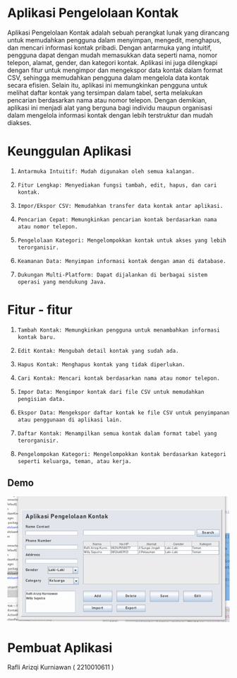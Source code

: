 # Aplikasi Pengelolaan Kontak
 
Aplikasi Pengelolaan Kontak adalah sebuah perangkat lunak yang dirancang untuk memudahkan pengguna dalam menyimpan, mengedit, menghapus, dan mencari informasi kontak pribadi. Dengan antarmuka yang intuitif, pengguna dapat dengan mudah memasukkan data seperti nama, nomor telepon, alamat, gender, dan kategori kontak. Aplikasi ini juga dilengkapi dengan fitur untuk mengimpor dan mengekspor data kontak dalam format CSV, sehingga memudahkan pengguna dalam mengelola data kontak secara efisien. Selain itu, aplikasi ini memungkinkan pengguna untuk melihat daftar kontak yang tersimpan dalam tabel, serta melakukan pencarian berdasarkan nama atau nomor telepon. Dengan demikian, aplikasi ini menjadi alat yang berguna bagi individu maupun organisasi dalam mengelola informasi kontak dengan lebih terstruktur dan mudah diakses.
   
# Keunggulan Aplikasi

1.     Antarmuka Intuitif: Mudah digunakan oleh semua kalangan.
2.     Fitur Lengkap: Menyediakan fungsi tambah, edit, hapus, dan cari kontak.
3.     Impor/Ekspor CSV: Memudahkan transfer data kontak antar aplikasi.
4.     Pencarian Cepat: Memungkinkan pencarian kontak berdasarkan nama atau nomor telepon.
5.     Pengelolaan Kategori: Mengelompokkan kontak untuk akses yang lebih terorganisir.
6.     Keamanan Data: Menyimpan informasi kontak dengan aman di database.
7.     Dukungan Multi-Platform: Dapat dijalankan di berbagai sistem operasi yang mendukung Java.



# Fitur - fitur

1.     Tambah Kontak: Memungkinkan pengguna untuk menambahkan informasi kontak baru.
2.     Edit Kontak: Mengubah detail kontak yang sudah ada.
3.     Hapus Kontak: Menghapus kontak yang tidak diperlukan.
4.     Cari Kontak: Mencari kontak berdasarkan nama atau nomor telepon.
5.     Impor Data: Mengimpor kontak dari file CSV untuk memudahkan pengisian data.
6.     Ekspor Data: Mengekspor daftar kontak ke file CSV untuk penyimpanan atau penggunaan di aplikasi lain.
7.     Daftar Kontak: Menampilkan semua kontak dalam format tabel yang terorganisir.
8.     Pengelompokan Kategori: Mengelompokkan kontak berdasarkan kategori seperti keluarga, teman, atau kerja.

## Demo
![App Screenshot](https://github.com/rafkrnwnworkspace/AplikasiPengelolaanKontak/blob/b150cb4b122a4382e9bfbdee53a78e015baecbbc/pic/bukti.gif)

# Pembuat Aplikasi
 Rafli Arizqi Kurniawan ( 2210010611 ) 
